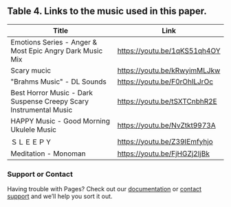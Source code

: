 ## Table 4. Links to the music used in this paper.

Title | Link
------------ | -------------
Emotions Series - Anger & Most Epic Angry Dark Music Mix | https://youtu.be/1qKS51qh4OY
Scary mucic | https://youtu.be/kRwyimMLJkw
"Brahms Music" - DL Sounds | https://youtu.be/F0rOhlLJrOc
Best Horror Music - Dark Suspense Creepy Scary Instrumental Music | https://youtu.be/tSXTCnbhR2E
HAPPY Music - Good Morning Ukulele Music | https://youtu.be/NvZtkt9973A
ＳＬＥＥＰＹ | https://youtu.be/Z39IEmfyhjo
Meditation - Monoman | https://youtu.be/FjHGZj2IjBk

### Support or Contact

Having trouble with Pages? Check out our [documentation](https://help.github.com/categories/github-pages-basics/) or [contact support](https://github.com/contact) and we’ll help you sort it out.
